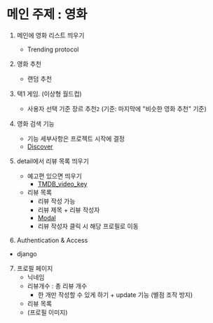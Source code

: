 # 메인 주제 : 영화

1. 메인에 영화 리스트 띄우기
	- Trending protocol

2. 영화 추천
	- 랜덤 추천

3. 택1 게임. (이상형 월드컵)
	- 사용자 선택 기준 장르 추천`2` (기준:
		마지막에 "비슷한 영화 추천" 기준)

4. 영화 검색 기능
	- 기능 세부사항은 프로젝트 시작에 결정
	- [Discover](https://developer.themoviedb.org/reference/discover-movie)

5. detail에서 리뷰 목록 띄우기
	- 예고편 있으면 띄우기
		- [TMDB_video_key](https://m.blog.naver.com/jcosmoss/221715332150)
	- 리뷰 목록
		- 리뷰 작성 가능
		- 리뷰 제목 + 리뷰 작성자
		- [Modal](https://getbootstrap.com/docs/4.0/components/modal/)
		- 리뷰 작성자 클릭 시 해당 프로필로 이동

6. Authentication & Access
  - django

7. 프로필 페이지
	- 닉네임
	- 리뷰개수 : 총 리뷰 개수
		- 한 개만 작성할 수 있게 하기 + update 기능 (별점 조작 방지)
	- 리뷰 목록
	- (프로필 이미지)